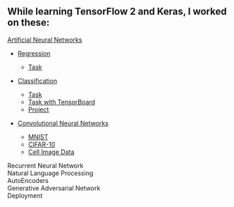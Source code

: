 ## While learning TensorFlow 2 and Keras, I worked on these:

[Artificial Neural Networks](https://github.com/bdotbull/bb_learning_tf2_and_keras/blob/main/topics/ann)  
- [Regression](https://github.com/bdotbull/bb_learning_tf2_and_keras/tree/main/topics/ann/regression)
    - [Task](https://github.com/bdotbull/bb_learning_tf2_and_keras/blob/main/topics/ann/regression/regression.ipynb)  

- [Classification](https://github.com/bdotbull/bb_learning_tf2_and_keras/tree/main/topics/ann/classification)
    - [Task](https://github.com/bdotbull/bb_learning_tf2_and_keras/blob/main/topics/ann/classification/classification_task.ipynb)  
    - [Task with TensorBoard](https://github.com/bdotbull/bb_learning_tf2_and_keras/blob/main/topics/ann/classification/classification_task_tb.ipynb)  
    - [Project](https://github.com/bdotbull/bb_learning_tf2_and_keras/blob/main/topics/ann/classification/classification_project.ipynb)  


- [Convolutional Neural Networks](https://github.com/bdotbull/bb_learning_tf2_and_keras/blob/main/topics/cnn)  
    - [MNIST](https://github.com/bdotbull/bb_learning_tf2_and_keras/blob/main/topics/cnn/cnn_mnist.ipynb)
    - [CIFAR-10](https://github.com/bdotbull/bb_learning_tf2_and_keras/blob/main/topics/cnn/cnn_cifar.ipynb)  
    - [Cell Image Data](https://github.com/bdotbull/bb_learning_tf2_and_keras/blob/main/topics/cnn/cnn_cell_images.ipynb)

Recurrent Neural Network  
Natural Language Processing  
AutoEncoders  
Generative Adversarial Network  
Deployment 